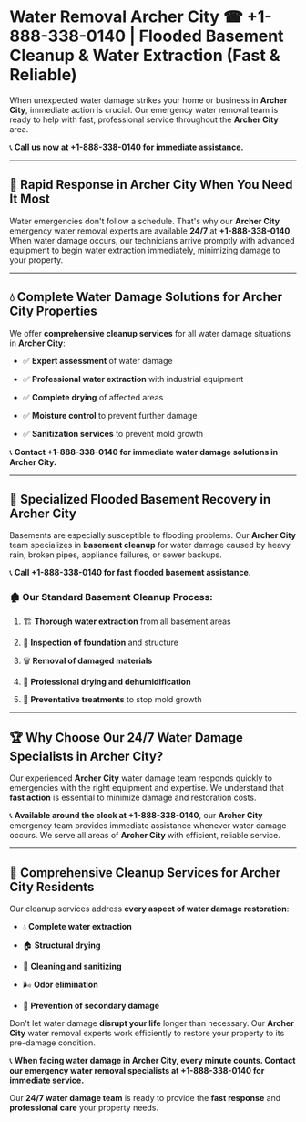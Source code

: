 # Water Removal Archer City ☎ +1-888-338-0140 | Flooded Basement Cleanup & Water Extraction (Fast & Reliable)

When unexpected water damage strikes your home or business in **Archer City**, immediate action is crucial. Our emergency water removal team is ready to help with fast, professional service throughout the **Archer City** area. 

📞 **Call us now at +1-888-338-0140 for immediate assistance.**
---
## 🚀 Rapid Response in Archer City When You Need It Most
Water emergencies don't follow a schedule. That's why our **Archer City** emergency water removal experts are available **24/7** at **+1-888-338-0140**. When water damage occurs, our technicians arrive promptly with advanced equipment to begin water extraction immediately, minimizing damage to your property.
---
## 💧 Complete Water Damage Solutions for Archer City Properties
We offer **comprehensive cleanup services** for all water damage situations in **Archer City**:
- ✅ **Expert assessment** of water damage  
- ✅ **Professional water extraction** with industrial equipment  
- ✅ **Complete drying** of affected areas  
- ✅ **Moisture control** to prevent further damage  
- ✅ **Sanitization services** to prevent mold growth  
📞 **Contact +1-888-338-0140 for immediate water damage solutions in Archer City.**
---
## 🌊 Specialized Flooded Basement Recovery in Archer City
Basements are especially susceptible to flooding problems. Our **Archer City** team specializes in **basement cleanup** for water damage caused by heavy rain, broken pipes, appliance failures, or sewer backups. 
📞 **Call +1-888-338-0140 for fast flooded basement assistance.**
### 🏚️ Our Standard Basement Cleanup Process:
1. 🏗️ **Thorough water extraction** from all basement areas  
2. 🔎 **Inspection of foundation** and structure  
3. 🗑️ **Removal of damaged materials**  
4. 💨 **Professional drying and dehumidification**  
5. 🚫 **Preventative treatments** to stop mold growth  
---
## 🏆 Why Choose Our 24/7 Water Damage Specialists in Archer City?
Our experienced **Archer City** water damage team responds quickly to emergencies with the right equipment and expertise. We understand that **fast action** is essential to minimize damage and restoration costs.
📞 **Available around the clock at +1-888-338-0140**, our **Archer City** emergency team provides immediate assistance whenever water damage occurs. We serve all areas of **Archer City** with efficient, reliable service.
---
## 🧹 Comprehensive Cleanup Services for Archer City Residents
Our cleanup services address **every aspect of water damage restoration**:
- 💧 **Complete water extraction**  
- 🏠 **Structural drying**  
- 🧼 **Cleaning and sanitizing**  
- 🌬️ **Odor elimination**  
- 🚫 **Prevention of secondary damage**  
Don't let water damage **disrupt your life** longer than necessary. Our **Archer City** water removal experts work efficiently to restore your property to its pre-damage condition.
📞 **When facing water damage in Archer City, every minute counts. Contact our emergency water removal specialists at +1-888-338-0140 for immediate service.**
Our **24/7 water damage team** is ready to provide the **fast response** and **professional care** your property needs.
